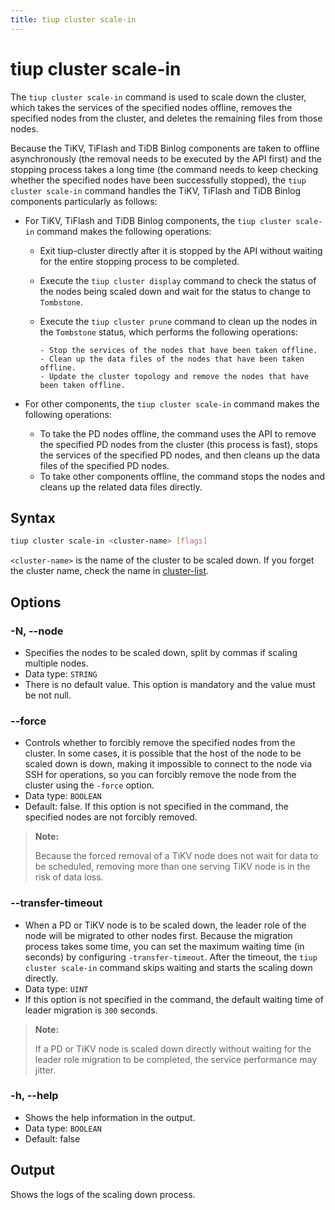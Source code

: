 ```yaml
---
title: tiup cluster scale-in
---
```


# tiup cluster scale-in

The `tiup cluster scale-in` command is used to scale down the cluster, which takes the services of the specified nodes offline, removes the specified nodes from the cluster, and deletes the remaining files from those nodes.

Because the TiKV, TiFlash and TiDB Binlog components are taken to offline asynchronously (the removal needs to be executed by the API first) and the stopping process takes a long time (the command needs to keep checking whether the specified nodes have been successfully stopped), the `tiup cluster scale-in` command handles the TiKV, TiFlash and TiDB Binlog components particularly as follows:

- For TiKV, TiFlash and TiDB Binlog components, the `tiup cluster scale-in` command makes the following operations:

  - Exit tiup-cluster directly after it is stopped by the API without waiting for the entire stopping process to be completed.
  - Execute the `tiup cluster display` command to check the status of the nodes being scaled down and wait for the status to change to `Tombstone`.
  - Execute the `tiup cluster prune` command to clean up the nodes in the `Tombstone` status, which performs the following operations:

        - Stop the services of the nodes that have been taken offline.
        - Clean up the data files of the nodes that have been taken offline.
        - Update the cluster topology and remove the nodes that have been taken offline.

- For other components, the `tiup cluster scale-in` command makes the following operations:

  - To take the PD nodes offline, the command uses the API to remove the specified PD nodes from the cluster (this process is fast), stops the services of the specified PD nodes, and then cleans up the data files of the specified PD nodes.
  - To take other components offline, the command stops the nodes and cleans up the related data files directly.

## Syntax

```sh
tiup cluster scale-in <cluster-name> [flags]
```

`<cluster-name>` is the name of the cluster to be scaled down. If you forget the cluster name, check the name in [cluster-list](/tiup/tiup-component-cluster-list.md).

## Options

### -N, --node

- Specifies the nodes to be scaled down, split by commas if scaling multiple nodes.
- Data type: `STRING`
- There is no default value. This option is mandatory and the value must be not null.

### --force

- Controls whether to forcibly remove the specified nodes from the cluster. In some cases, it is possible that the host of the node to be scaled down is down, making it impossible to connect to the node via SSH for operations, so you can forcibly remove the node from the cluster using the `-force` option.
- Data type: `BOOLEAN`
- Default: false. If this option is not specified in the command, the specified nodes are not forcibly removed.

> **Note:**
>
> Because the forced removal of a TiKV node does not wait for data to be scheduled, removing more than one serving TiKV node is in the risk of data loss.

### --transfer-timeout

- When a PD or TiKV node is to be scaled down, the leader role of the node will be migrated to other nodes first. Because the migration process takes some time, you can set the maximum waiting time (in seconds) by configuring `-transfer-timeout`. After the timeout, the `tiup cluster scale-in` command skips waiting and starts the scaling down directly.
- Data type: `UINT`
- If this option is not specified in the command, the default waiting time of leader migration is `300` seconds.

> **Note:**
>
> If a PD or TiKV node is scaled down directly without waiting for the leader role migration to be completed, the service performance may jitter.

### -h, --help

- Shows the help information in the output.
- Data type: `BOOLEAN`
- Default: false

## Output

Shows the logs of the scaling down process.
